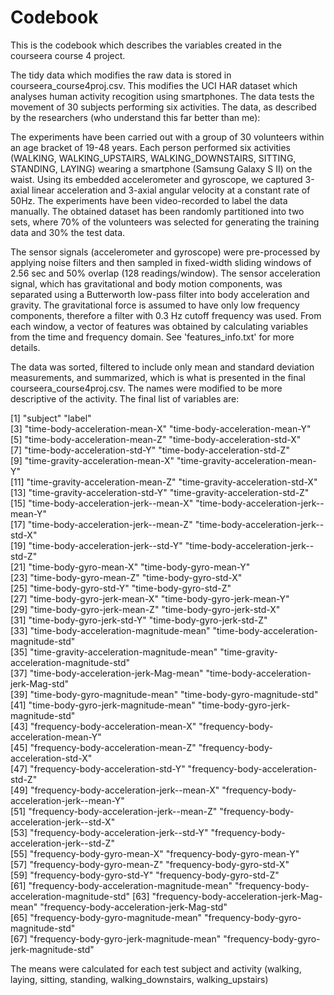 # Codebook

This is the codebook which describes the variables created in the courseera course 4 project. 

The tidy data which modifies the raw data is stored in courseera_course4proj.csv. This modifies the UCI HAR dataset which analyses human activity recogition using smartphones. The data tests the movement of 30 subjects performing six activities. The data, as described by the researchers (who understand this far better than me):

The experiments have been carried out with a group of 30 volunteers within an age bracket of 19-48 years. Each person performed six activities (WALKING, WALKING_UPSTAIRS, WALKING_DOWNSTAIRS, SITTING, STANDING, LAYING) wearing a smartphone (Samsung Galaxy S II) on the waist. Using its embedded accelerometer and gyroscope, we captured 3-axial linear acceleration and 3-axial angular velocity at a constant rate of 50Hz. The experiments have been video-recorded to label the data manually. The obtained dataset has been randomly partitioned into two sets, where 70% of the volunteers was selected for generating the training data and 30% the test data. 

The sensor signals (accelerometer and gyroscope) were pre-processed by applying noise filters and then sampled in fixed-width sliding windows of 2.56 sec and 50% overlap (128 readings/window). The sensor acceleration signal, which has gravitational and body motion components, was separated using a Butterworth low-pass filter into body acceleration and gravity. The gravitational force is assumed to have only low frequency components, therefore a filter with 0.3 Hz cutoff frequency was used. From each window, a vector of features was obtained by calculating variables from the time and frequency domain. See 'features_info.txt' for more details.

The data was sorted, filtered to include only mean and standard deviation measurements, and summarized, which is what is presented in the final courseera_course4proj.csv. The names were modified to be more descriptive of the activity. The final list of variables are:

 [1] "subject"                                    "label"                                     
 [3] "time-body-acceleration-mean-X"              "time-body-acceleration-mean-Y"             
 [5] "time-body-acceleration-mean-Z"              "time-body-acceleration-std-X"              
 [7] "time-body-acceleration-std-Y"               "time-body-acceleration-std-Z"              
 [9] "time-gravity-acceleration-mean-X"           "time-gravity-acceleration-mean-Y"          
[11] "time-gravity-acceleration-mean-Z"           "time-gravity-acceleration-std-X"           
[13] "time-gravity-acceleration-std-Y"            "time-gravity-acceleration-std-Z"           
[15] "time-body-acceleration-jerk--mean-X"        "time-body-acceleration-jerk--mean-Y"       
[17] "time-body-acceleration-jerk--mean-Z"        "time-body-acceleration-jerk--std-X"        
[19] "time-body-acceleration-jerk--std-Y"         "time-body-acceleration-jerk--std-Z"        
[21] "time-body-gyro-mean-X"                      "time-body-gyro-mean-Y"                     
[23] "time-body-gyro-mean-Z"                      "time-body-gyro-std-X"                      
[25] "time-body-gyro-std-Y"                       "time-body-gyro-std-Z"                      
[27] "time-body-gyro-jerk-mean-X"                 "time-body-gyro-jerk-mean-Y"                
[29] "time-body-gyro-jerk-mean-Z"                 "time-body-gyro-jerk-std-X"                 
[31] "time-body-gyro-jerk-std-Y"                  "time-body-gyro-jerk-std-Z"                 
[33] "time-body-acceleration-magnitude-mean"      "time-body-acceleration-magnitude-std"      
[35] "time-gravity-acceleration-magnitude-mean"   "time-gravity-acceleration-magnitude-std"   
[37] "time-body-acceleration-jerk-Mag-mean"       "time-body-acceleration-jerk-Mag-std"       
[39] "time-body-gyro-magnitude-mean"              "time-body-gyro-magnitude-std"              
[41] "time-body-gyro-jerk-magnitude-mean"         "time-body-gyro-jerk-magnitude-std"         
[43] "frequency-body-acceleration-mean-X"         "frequency-body-acceleration-mean-Y"        
[45] "frequency-body-acceleration-mean-Z"         "frequency-body-acceleration-std-X"         
[47] "frequency-body-acceleration-std-Y"          "frequency-body-acceleration-std-Z"         
[49] "frequency-body-acceleration-jerk--mean-X"   "frequency-body-acceleration-jerk--mean-Y"  
[51] "frequency-body-acceleration-jerk--mean-Z"   "frequency-body-acceleration-jerk--std-X"   
[53] "frequency-body-acceleration-jerk--std-Y"    "frequency-body-acceleration-jerk--std-Z"   
[55] "frequency-body-gyro-mean-X"                 "frequency-body-gyro-mean-Y"                
[57] "frequency-body-gyro-mean-Z"                 "frequency-body-gyro-std-X"                 
[59] "frequency-body-gyro-std-Y"                  "frequency-body-gyro-std-Z"                 
[61] "frequency-body-acceleration-magnitude-mean" "frequency-body-acceleration-magnitude-std" 
[63] "frequency-body-acceleration-jerk-Mag-mean"  "frequency-body-acceleration-jerk-Mag-std"  
[65] "frequency-body-gyro-magnitude-mean"         "frequency-body-gyro-magnitude-std"         
[67] "frequency-body-gyro-jerk-magnitude-mean"    "frequency-body-gyro-jerk-magnitude-std"  

The means were calculated for each test subject and activity (walking, laying, sitting, standing, walking_downstairs, walking_upstairs)